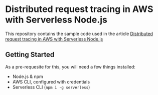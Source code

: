 # Distributed request tracing in AWS with Serverless Node.js

This repository contains the sample code used in the article [Distributed request tracing in AWS with Serverless Node.js](https://jamesbourne.co/posts/distributed-request-tracing/)

## Getting Started

As a pre-requesite for this, you will need a few things installed:

- Node.js & npm
- AWS CLI, configured with credentials
- Serverless CLI (`npm i -g serverless`)
